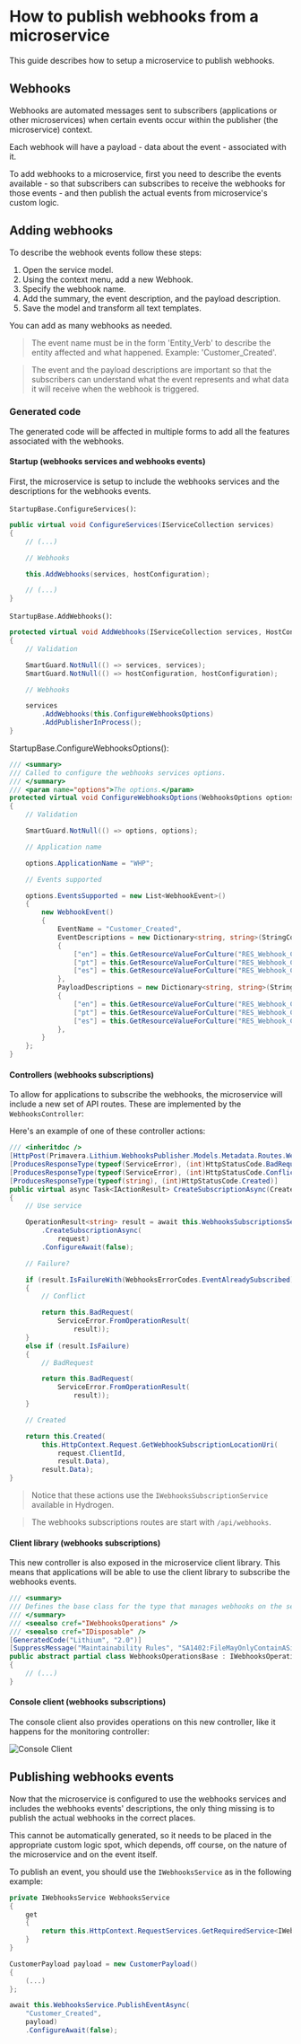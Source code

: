 # How to publish webhooks from a  microservice

This guide describes how to setup a microservice to publish webhooks.

## Webhooks

Webhooks are automated messages sent to subscribers (applications or other microservices) when certain events occur within the publisher (the microservice) context.

Each webhook will have a payload - data about the event - associated with it.

To add webhooks to a microservice, first you need to describe the events available - so that subscribers can subscribes to receive the webhooks for those events - and then publish the actual events from microservice's custom logic.

## Adding webhooks

To describe the webhook events follow these steps:

1. Open the service model.
2. Using the context menu, add a new Webhook.
3. Specify the webhook name.
4. Add the summary, the event description, and the payload description.
5. Save the model and transform all text templates.

You can add as many webhooks as needed.

> The event name must be in the form 'Entity_Verb' to describe the entity affected and what happened. Example: 'Customer_Created'.

> The event and the payload descriptions are important so that the subscribers can understand what the event represents and what data it will receive when the webhook is triggered.

### Generated code

The generated code will be affected in multiple forms to add all the features associated with the webhooks.

#### Startup (webhooks services and webhooks events)

First, the microservice is setup to include the webhooks services and the descriptions for the webhooks events.

`StartupBase.ConfigureServices()`:

```csharp
public virtual void ConfigureServices(IServiceCollection services)
{
    // (...)

    // Webhooks

    this.AddWebhooks(services, hostConfiguration);

    // (...)
}
```

`StartupBase.AddWebhooks()`:

```csharp
protected virtual void AddWebhooks(IServiceCollection services, HostConfiguration hostConfiguration)
{
    // Validation

    SmartGuard.NotNull(() => services, services);
    SmartGuard.NotNull(() => hostConfiguration, hostConfiguration);

    // Webhooks

    services
        .AddWebhooks(this.ConfigureWebhooksOptions)
        .AddPublisherInProcess();
}
```

StartupBase.ConfigureWebhooksOptions():

```csharp
/// <summary>
/// Called to configure the webhooks services options.
/// </summary>
/// <param name="options">The options.</param>
protected virtual void ConfigureWebhooksOptions(WebhooksOptions options)
{
    // Validation

    SmartGuard.NotNull(() => options, options);

    // Application name

    options.ApplicationName = "WHP";

    // Events supported

    options.EventsSupported = new List<WebhookEvent>()
    {
        new WebhookEvent()
        {
            EventName = "Customer_Created",
            EventDescriptions = new Dictionary<string, string>(StringComparer.OrdinalIgnoreCase)
            {
                ["en"] = this.GetResourceValueForCulture("RES_Webhook_Customer_Created_EventDescription", "en", typeof(WebhooksResources)),
                ["pt"] = this.GetResourceValueForCulture("RES_Webhook_Customer_Created_EventDescription", "pt", typeof(WebhooksResources)),
                ["es"] = this.GetResourceValueForCulture("RES_Webhook_Customer_Created_EventDescription", "es", typeof(WebhooksResources))
            },
            PayloadDescriptions = new Dictionary<string, string>(StringComparer.OrdinalIgnoreCase)
            {
                ["en"] = this.GetResourceValueForCulture("RES_Webhook_Customer_Created_PayloadDescription", "en", typeof(WebhooksResources)),
                ["pt"] = this.GetResourceValueForCulture("RES_Webhook_Customer_Created_PayloadDescription", "pt", typeof(WebhooksResources)),
                ["es"] = this.GetResourceValueForCulture("RES_Webhook_Customer_Created_PayloadDescription", "es", typeof(WebhooksResources))
            },
        }
    };
}
```

#### Controllers (webhooks subscriptions)

To allow for applications to subscribe the webhooks, the microservice will include a new set of API routes. These are implemented by the `WebhooksController`:

Here's an example of one of these controller actions:

```csharp
/// <inheritdoc />
[HttpPost(Primavera.Lithium.WebhooksPublisher.Models.Metadata.Routes.Webhooks.CreateSubscription)]
[ProducesResponseType(typeof(ServiceError), (int)HttpStatusCode.BadRequest)]
[ProducesResponseType(typeof(ServiceError), (int)HttpStatusCode.Conflict)]
[ProducesResponseType(typeof(string), (int)HttpStatusCode.Created)]
public virtual async Task<IActionResult> CreateSubscriptionAsync(CreateWebhookSubscriptionRequest request)
{
    // Use service

    OperationResult<string> result = await this.WebhooksSubscriptionsService
        .CreateSubscriptionAsync(
            request)
        .ConfigureAwait(false);

    // Failure?

    if (result.IsFailureWith(WebhooksErrorCodes.EventAlreadySubscribed))
    {
        // Conflict

        return this.BadRequest(
            ServiceError.FromOperationResult(
                result));
    }
    else if (result.IsFailure)
    {
        // BadRequest

        return this.BadRequest(
            ServiceError.FromOperationResult(
                result));
    }

    // Created

    return this.Created(
        this.HttpContext.Request.GetWebhookSubscriptionLocationUri(
            request.ClientId, 
            result.Data),
        result.Data);
}
```

> Notice that these actions use the `IWebhooksSubscriptionService` available in Hydrogen.

> The webhooks subscriptions routes are start with `/api/webhooks`.

#### Client library (webhooks subscriptions)

This new controller is also exposed in the microservice client library. This means that applications will be able to use the client library to subscribe the webhooks events.

```csharp
/// <summary>
/// Defines the base class for the type that manages webhooks on the service.
/// </summary>
/// <seealso cref="IWebhooksOperations" />
/// <seealso cref="IDisposable" />
[GeneratedCode("Lithium", "2.0")]
[SuppressMessage("Maintainability Rules", "SA1402:FileMayOnlyContainASingleType", Justification = "Because of code generation design.")]
public abstract partial class WebhooksOperationsBase : IWebhooksOperations, IDisposable
{
    // (...)
}
```

#### Console client (webhooks subscriptions)

The console client also provides operations on this new controller, like it happens for the monitoring controller:

![Console Client](./_assets/console-webhooks.png "Console Client")

## Publishing webhooks events

Now that the microservice is configured to use the webhooks services and includes the webhooks events' descriptions, the only thing missing is to publish the actual webhooks in the correct places.

This cannot be automatically generated, so it needs to be placed in the appropriate custom logic spot, which depends, off course, on the nature of the microservice and on the event itself.

To publish an event, you should use the `IWebhooksService` as in the following example:

```csharp
private IWebhooksService WebhooksService
{
    get
    {
        return this.HttpContext.RequestServices.GetRequiredService<IWebhooksService>();
    }
}

CustomerPayload payload = new CustomerPayload()
{
    (...)
};

await this.WebhooksService.PublishEventAsync(
    "Customer_Created",
    payload)
    .ConfigureAwait(false);
```